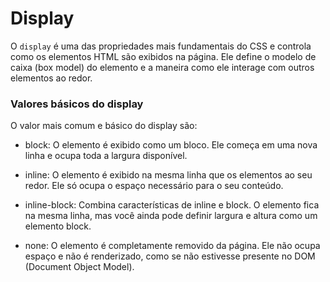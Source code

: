 # Display

O `display` é uma das propriedades mais fundamentais do CSS e controla como os elementos HTML são exibidos na página. Ele define o modelo de caixa (box model) do elemento e a maneira como ele interage com outros elementos ao redor.

### Valores básicos do display

O valor mais comum e básico do display são:

- block: O elemento é exibido como um bloco. Ele começa em uma nova linha e ocupa toda a largura disponível.

- inline: O elemento é exibido na mesma linha que os elementos ao seu redor. Ele só ocupa o espaço necessário para o seu conteúdo.

- inline-block: Combina características de inline e block. O elemento fica na mesma linha, mas você ainda pode definir largura e altura como um elemento block.

- none: O elemento é completamente removido da página. Ele não ocupa espaço e não é renderizado, como se não estivesse presente no DOM (Document Object Model).
